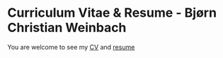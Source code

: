 # Curriculum Vitae & Resume  - Bjørn Christian Weinbach

You are welcome to see my [CV](CV.pdf) and [resume](resume_en.pdf)



